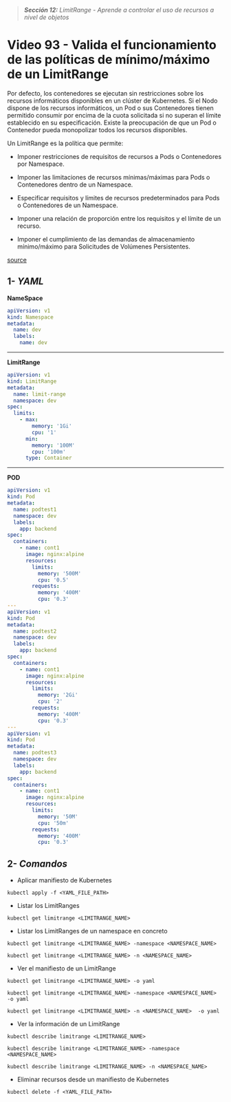 > _**Sección 12:** LimitRange - Aprende a controlar el uso de recursos a nivel de objetos_

# Video 93 - Valida el funcionamiento de las políticas de mínimo/máximo de un LimitRange

Por defecto, los contenedores se ejecutan sin restricciones sobre los recursos informáticos disponibles en un clúster de Kubernetes. Si el Nodo dispone de los recursos informáticos, un Pod o sus Contenedores tienen permitido consumir por encima de la cuota solicitada si no superan el límite establecido en su especificación. Existe la preocupación de que un Pod o Contenedor pueda monopolizar todos los recursos disponibles.  

Un LimitRange es la política que permite:

- Imponer restricciones de requisitos de recursos a Pods o Contenedores por Namespace.

- Imponer las limitaciones de recursos mínimas/máximas para Pods o Contenedores dentro de un Namespace.

- Especificar requisitos y límites de recursos predeterminados para Pods o Contenedores de un Namespace.

- Imponer una relación de proporción entre los requisitos y el límite de un recurso.

- Imponer el cumplimiento de las demandas de almacenamiento mínimo/máximo para Solicitudes de Volúmenes Persistentes.

[source](https://kubernetes.io/es/docs/concepts/policy/limit-range/)

## 1- _YAML_

**NameSpace**
```yaml
apiVersion: v1
kind: Namespace
metadata:
  name: dev
  labels:
    name: dev
```

---

**LimitRange**
```yaml
apiVersion: v1
kind: LimitRange
metadata:
  name: limit-range
  namespace: dev
spec:
  limits:
    - max:
        memory: '1Gi'
        cpu: '1'
      min:
        memory: '100M'
        cpu: '100m'
      type: Container
```

---

**POD**
```yaml
apiVersion: v1
kind: Pod
metadata:
  name: podtest1
  namespace: dev
  labels:
    app: backend
spec:
  containers:
    - name: cont1
      image: nginx:alpine
      resources:
        limits:
          memory: '500M'
          cpu: '0.5'
        requests:
          memory: '400M'
          cpu: '0.3'
---
apiVersion: v1
kind: Pod
metadata:
  name: podtest2
  namespace: dev
  labels:
    app: backend
spec:
  containers:
    - name: cont1
      image: nginx:alpine
      resources:
        limits:
          memory: '2Gi'
          cpu: '2'
        requests:
          memory: '400M'
          cpu: '0.3'
---
apiVersion: v1
kind: Pod
metadata:
  name: podtest3
  namespace: dev
  labels:
    app: backend
spec:
  containers:
    - name: cont1
      image: nginx:alpine
      resources:
        limits:
          memory: '50M'
          cpu: '50m'
        requests:
          memory: '400M'
          cpu: '0.3'
```

## 2- _Comandos_

- Aplicar manifiesto de Kubernetes

```shell
kubectl apply -f <YAML_FILE_PATH>
```

- Listar los LimitRanges

```shell
kubectl get limitrange <LIMITRANGE_NAME>
```

- Listar los LimitRanges de un namespace en concreto

```shell
kubectl get limitrange <LIMITRANGE_NAME> -namespace <NAMESPACE_NAME>
```

```shell
kubectl get limitrange <LIMITRANGE_NAME> -n <NAMESPACE_NAME>
```

- Ver el manifiesto de un LimitRange

```shell
kubectl get limitrange <LIMITRANGE_NAME> -o yaml
```

```shell
kubectl get limitrange <LIMITRANGE_NAME> -namespace <NAMESPACE_NAME>  -o yaml
```

```shell
kubectl get limitrange <LIMITRANGE_NAME> -n <NAMESPACE_NAME>  -o yaml
```

- Ver la información de un LimitRange

```shell
kubectl describe limitrange <LIMITRANGE_NAME>
```

```shell
kubectl describe limitrange <LIMITRANGE_NAME> -namespace <NAMESPACE_NAME>
```

```shell
kubectl describe limitrange <LIMITRANGE_NAME> -n <NAMESPACE_NAME>
```

- Eliminar recursos desde un manifiesto de Kubernetes

```shell
kubectl delete -f <YAML_FILE_PATH>
```